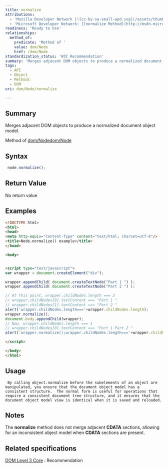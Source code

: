 ```yaml
---
title: normalize
attributions:
  - 'Mozilla Developer Network [![cc-by-sa-small-wpd.svg](/assets/thumb/8/8c/cc-by-sa-small-wpd.svg/120px-cc-by-sa-small-wpd.svg.png)](http://creativecommons.org/licenses/by-sa/3.0/us/): [[Node.normalize](https://developer.mozilla.org/en-US/docs/Web/API/Node.normalize) Article]'
  - 'Microsoft Developer Network: [[normalize Method](http://msdn.microsoft.com/en-us/library/ie/ms536646(v=vs.85).aspx) Article]'
readiness: 'Ready to Use'
relationships:
  method_of:
    predicate: 'Method of '
    value: dom/Node
    href: /dom/Node
standardization_status: 'W3C Recommendation'
summary: 'Merges adjacent DOM objects to produce a normalized document object model.'
tags:
  - API
  - Object
  - Methods
  - DOM
uri: dom/Node/normalize

---
```

## Summary

Merges adjacent DOM objects to produce a normalized document object model.

Method of [dom/Node](/dom/Node)[dom/Node](/dom/Node)

## Syntax

``` js
 node.normalize();
```

## Return Value

No return value

## Examples

``` html
<!DOCTYPE html>
<html>
<head>
<meta http-equiv="Content-Type" content="text/html; charset=utf-8"/>
<title>Node.normalize() example</title>
</head>

<body>


<script type="text/javascript">
var wrapper = document.createElement("div");

wrapper.appendChild( document.createTextNode("Part 1 ") );
wrapper.appendChild( document.createTextNode("Part 2 ") );

// At this point, wrapper.childNodes.length === 2
// wrapper.childNodes[0].textContent === "Part 1 "
// wrapper.childNodes[1].textContent === "Part 2 "
alert('wrapper.childNodes.length==='+wrapper.childNodes.length);
wrapper.normalize();
document.body.appendChild(wrapper);
// Now, wrapper.childNodes.length === 1
// wrapper.childNodes[0].textContent === "Part 1 Part 2 "
alert('wrapper.normalize();wrapper.childNodes.length==='+wrapper.childNodes.length);

</script>

</body>
</html>
```

## Usage

     By calling object.normalize before the subelements of an object are manipulated, you ensure that the document object model has a consistent structure.  The normal form is useful for operations that require a consistent document tree structure, and it ensures that the document object model view is identical when it is saved and reloaded.

## Notes

The **normalize** method does not merge adjacent **CDATA** sections, allowing for an inconsistent object model when **CDATA** sections are present.

## Related specifications

[DOM Level 3 Core](http://www.w3.org/TR/DOM-Level-3-Core/)
:   Recommendation
